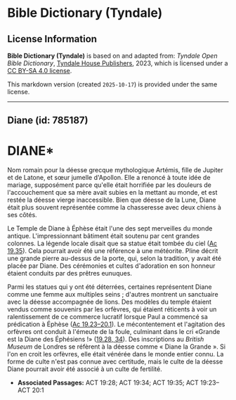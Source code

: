 # Bible Dictionary (Tyndale)

## License Information

**Bible Dictionary (Tyndale)** is based on and adapted from: _Tyndale Open Bible Dictionary_, [Tyndale House Publishers](https://tyndaleopenresources.com/), 2023, which is licensed under a [CC BY-SA 4.0 license](https://creativecommons.org/licenses/by-sa/4.0/legalcode.en).

This markdown version (created `2025-10-17`) is provided under the same license.



--------------------------------

## Diane (id: 785187)

DIANE\*
=======

Nom romain pour la déesse grecque mythologique Artémis, fille de Jupiter et de Latone, et sœur jumelle d'Apollon. Elle a renoncé à toute idée de mariage, supposément parce qu'elle était horrifiée par les douleurs de l'accouchement que sa mère avait subies en la mettant au monde, et est restée la déesse vierge inaccessible. Bien que déesse de la Lune, Diane était plus souvent représentée comme la chasseresse avec deux chiens à ses côtés.

Le Temple de Diane à Éphèse était l'une des sept merveilles du monde antique. L'impressionnant bâtiment était soutenu par cent grandes colonnes. La légende locale disait que sa statue était tombée du ciel ([Ac 19\.35](https://ref.ly/Acts19:35)). Cela pourrait avoir été une référence à une météorite. Pline décrit une grande pierre au\-dessus de la porte, qui, selon la tradition, y avait été placée par Diane. Des cérémonies et cultes d'adoration en son honneur étaient conduits par des prêtres eunuques.

Parmi les statues qui y ont été déterrées, certaines représentent Diane comme une femme aux multiples seins ; d'autres montrent un sanctuaire avec la déesse accompagnée de lions. Des modèles du temple étaient vendus comme souvenirs par les orfèvres, qui étaient réticents à voir un ralentissement de ce commerce lucratif lorsque Paul a commencé sa prédication à Éphèse ([Ac 19\.23–20\.1](https://ref.ly/Acts19:23-Acts20:1)). Le mécontentement et l'agitation des orfèvres ont conduit à l'émeute de la foule, culminant dans le cri «Grande est la Diane des Éphésiens !» ([19\.28, 34](https://ref.ly/Acts19:28,Acts19:34)). Des inscriptions au *British Museum* de Londres se réfèrent à la déesse comme « Diane la Grande ». Si l'on en croit les orfèvres, elle était vénérée dans le monde entier connu. La forme de culte n'est pas connue avec certitude, mais le culte de la déesse Diane pourrait avoir été associé à un culte de fertilité.

* **Associated Passages:** ACT 19:28; ACT 19:34; ACT 19:35; ACT 19:23–ACT 20:1

